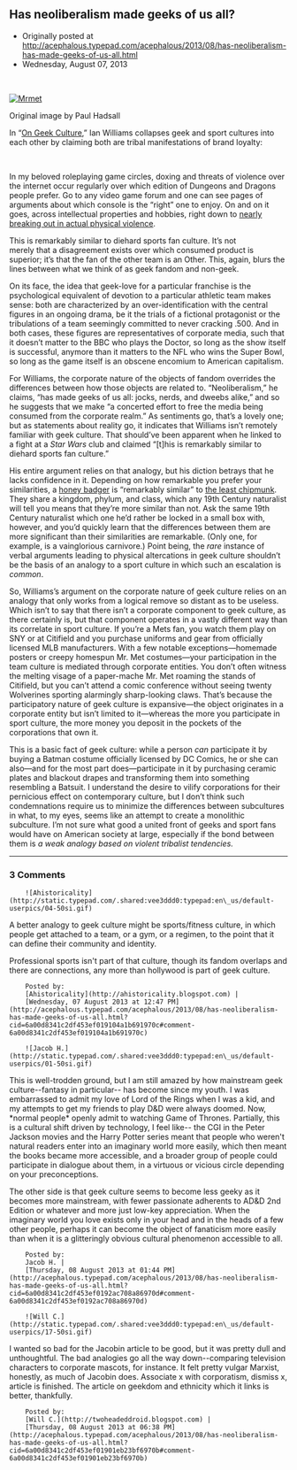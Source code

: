 ## Has neoliberalism made geeks of us all?

 * Originally posted at http://acephalous.typepad.com/acephalous/2013/08/has-neoliberalism-has-made-geeks-of-us-all.html
 * Wednesday, August 07, 2013



 

[![Mrmet](http://acephalous.typepad.com/.a/6a00d8341c2df453ef019104a19664970c-500wi "Mrmet")](http://acephalous.typepad.com/.a/6a00d8341c2df453ef019104a19664970c-popup)

Original image by Paul Hadsall

In “[On Geek Culture](http://jacobinmag.com/2013/08/on-geek-culture/#sthash.iCIsDcaF.dpuf),” Ian Williams collapses geek and sport cultures into each other by claiming both are tribal manifestations of brand loyalty:

 

In  my beloved roleplaying game circles, doxing and 
threats of violence  over the internet occur regularly over which 
edition of Dungeons and  Dragons people prefer. Go to any video game 
forum and one can see pages  of arguments about which console is the 
“right” one to enjoy. On and on  it goes, across intellectual properties
 and hobbies, right down to [nearly breaking out in actual physical violence](http://www.guardian.co.uk/uk/2013/may/15/university-norwich-star-wars-club-fight).

This is remarkably similar to diehard sports fan culture. It’s not  
merely that a disagreement exists over which consumed product is  
superior; it’s that the fan of the other team is an Other. This, again, 
 blurs the lines between what we think of as geek fandom and non-geek.

On its face, the idea that geek-love for a particular franchise is 
the psychological equivalent of devotion to a particular athletic team 
makes sense: both are characterized by an over-identification with the 
central figures in an ongoing drama, be it the trials of a fictional 
protagonist or the tribulations of a team seemingly committed to never 
cracking .500. And in both cases, these figures are representatives of 
corporate media, such that it doesn’t matter to the BBC who plays the 
Doctor, so long as the show itself is successful, anymore than it 
matters to the NFL who wins the Super Bowl, so long as the game itself 
is an obscene encomium to American capitalism.

For Williams, the corporate nature of the objects of fandom overrides
 the differences between how those objects are related to. 
“Neoliberalism,” he claims, “has made geeks of us all: jocks, nerds, and
 dweebs alike,” and so he suggests that we make “a concerted effort to 
free the media being consumed from the corporate realm.” As sentiments 
go, that’s a lovely one; but as statements about reality go, it 
indicates that Williams isn’t remotely familiar with geek culture. That 
should’ve been apparent when he linked to a fight at a _Star Wars_ club and claimed “[t]his is remarkably similar to diehard sports fan culture.”

His entire argument relies on that analogy, but his diction betrays 
that he lacks confidence in it. Depending on how remarkable you prefer 
your similarities, a [honey badger](http://en.wikipedia.org/wiki/Honey\_badger) is “remarkably similar” to [the least chipmunk](http://en.wikipedia.org/wiki/Least\_chipmunk).
 They share a kingdom, phylum, and class, which any 19th Century 
naturalist will tell you means that they’re more similar than not. Ask 
the same 19th Century naturalist which one he’d rather be locked in a 
small box with, however, and you’d quickly learn that the differences 
between them are more significant than their similarities are 
remarkable. (Only one, for example, is a vainglorious carnivore.) Point 
being, the _rare_ instance of verbal arguments leading to 
physical altercations in geek culture shouldn’t be the basis of an 
analogy to a sport culture in which such an escalation is _common_.

So, Williams’s argument on the corporate nature of geek culture 
relies on an analogy that only works from a logical remove so distant as
 to be useless. Which isn’t to say that there isn’t a corporate 
component to geek culture, as there certainly is, but that component 
operates in a vastly different way than its correlate in sport culture. 
If you’re a Mets fan, you watch them play on SNY or at Citifield and you
 purchase uniforms and gear from officially licensed MLB manufacturers. 
With a few notable exceptions—homemade posters or creepy homespun Mr. 
Met costumes—your participation in the team culture is mediated 
through corporate entities. You don’t often witness the melting visage 
of a paper-mache Mr. Met roaming the stands of Citifield, but you can’t 
attend a comic conference without seeing twenty Wolverines sporting 
alarmingly sharp-looking claws. That’s because the participatory nature 
of geek culture is expansive—the object originates in a corporate 
entity but isn’t limited to it—whereas the more you participate in 
sport culture, the more money you deposit in the pockets of the 
corporations that own it.

This is a basic fact of geek culture: while a person _can_ participate
 it by buying a Batman costume officially licensed by DC Comics, he or 
she can also—and for the most part does—participate in it by 
purchasing ceramic plates and blackout drapes and transforming them into
 something resembling a Batsuit. I understand the desire to vilify 
corporations for their pernicious effect on contemporary culture, but I 
don’t think such condemnations require us to minimize the differences 
between subcultures in what, to my eyes, seems like an attempt to create
 a monolithic subculture. I’m not sure what good a united front of geeks
 and sport fans would have on American society at large, especially if 
the bond between them is _a weak analogy based on violent tribalist tendencies._

		

* * *

### 3 Comments 

		

                
[]()

	

		![Ahistoricality](http://static.typepad.com/.shared:vee3ddd0:typepad:en\_us/default-userpics/04-50si.gif)
	

	

		

A better analogy to geek culture might be sports/fitness culture, in which people get attached to a team, or a gym, or a regimen, to the point that it can define their community and identity. 

Professional sports isn't part of that culture, though its fandom overlaps and there are connections, any more than hollywood is part of geek culture. 

	

		Posted by:
		[Ahistoricality](http://ahistoricality.blogspot.com) |
		[Wednesday, 07 August 2013 at 12:47 PM](http://acephalous.typepad.com/acephalous/2013/08/has-neoliberalism-has-made-geeks-of-us-all.html?cid=6a00d8341c2df453ef019104a1b691970c#comment-6a00d8341c2df453ef019104a1b691970c)

[]()

	

		![Jacob H.](http://static.typepad.com/.shared:vee3ddd0:typepad:en\_us/default-userpics/01-50si.gif)
	

	

		

This is well-trodden ground, but I am still amazed by how mainstream geek culture--fantasy in particular-- has become since my youth. I was embarrassed to admit my love of Lord of the Rings when I was a kid, and my attempts to get my friends to play D&D were always doomed. Now, \*normal people\* openly admit to watching Game of Thrones. Partially, this is a cultural shift driven by technology, I feel like-- the CGI in the Peter Jackson movies and the Harry Potter series meant that people who weren't natural readers enter into an imaginary world more easily, which then meant the books became more accessible, and a broader group of people could participate in dialogue about them, in a virtuous or vicious circle depending on your preconceptions. 

The other side is that geek culture seems to become less geeky as it becomes more mainstream, with fewer passionate adherents to AD&D 2nd Edition or whatever and more just low-key appreciation. When the imaginary world you love exists only in your head and in the heads of a few other people, perhaps it can become the object of fanaticism more easily than when it is a glitteringly obvious cultural phenomenon accessible to all.

	

		Posted by:
		Jacob H. |
		[Thursday, 08 August 2013 at 01:44 PM](http://acephalous.typepad.com/acephalous/2013/08/has-neoliberalism-has-made-geeks-of-us-all.html?cid=6a00d8341c2df453ef0192ac708a86970d#comment-6a00d8341c2df453ef0192ac708a86970d)

[]()

	

		![Will C.](http://static.typepad.com/.shared:vee3ddd0:typepad:en\_us/default-userpics/17-50si.gif)
	

	

		

I wanted so bad for the Jacobin article to be good, but it was pretty dull and unthoughtful. The bad analogies go all the way down--comparing television characters to corporate mascots, for instance. It felt pretty vulgar Marxist, honestly, as much of Jacobin does. Associate x with corporatism, dismiss x, article is finished. The article on geekdom and ethnicity which it links is better, thankfully.

	

		Posted by:
		[Will C.](http://twoheadeddroid.blogspot.com) |
		[Thursday, 08 August 2013 at 06:38 PM](http://acephalous.typepad.com/acephalous/2013/08/has-neoliberalism-has-made-geeks-of-us-all.html?cid=6a00d8341c2df453ef01901eb23bf6970b#comment-6a00d8341c2df453ef01901eb23bf6970b)

		

        